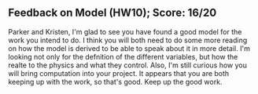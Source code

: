 ## Feedback on Model (HW10); Score: 16/20

Parker and Kristen, I'm glad to see you have found a good model for the work you intend to do. I think you will both need to do some more reading on how the model is derived to be able to speak about it in more detail. I'm looking not only for the defnition of the different variables, but how the realte to the physics and what they control. Also, I'm still curious how you will bring computation into your project. It appears that you are both keeping up with the work, so that's good. Keep up the good work.
